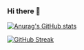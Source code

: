 ### Hi there 👋

[![Anurag's GitHub stats](https://github-readme-stats.vercel.app/api?username=NymiKo)](https://github.com/anuraghazra/github-readme-stats)

[![GitHub Streak](https://github-readme-streak-stats.herokuapp.com/?user=NymiKo)](https://git.io/streak-stats)
<!--
**NymiKo/NymiKo** is a ✨ _special_ ✨ repository because its `README.md` (this file) appears on your GitHub profile.

Here are some ideas to get you started:

- 🔭 I’m currently working on ...
- 🌱 I’m currently learning ...
- 👯 I’m looking to collaborate on ...
- 🤔 I’m looking for help with ...
- 💬 Ask me about ...
- 📫 How to reach me: ...
- 😄 Pronouns: ...
- ⚡ Fun fact: ...
-->
